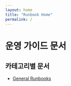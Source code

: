 ```yaml
---
layout: home
title: "Runbook Home"
permalink: /
---
```


# 운영 가이드 문서

## 카테고리별 문서
- [General Runbooks](/runbooks/general/)
